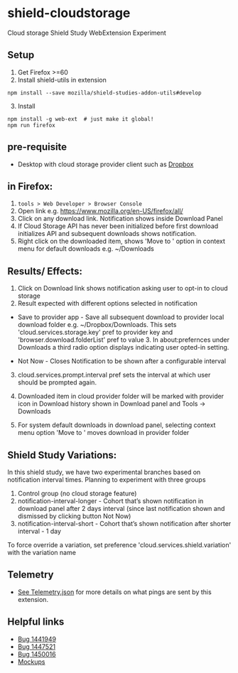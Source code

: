 # shield-cloudstorage
Cloud storage Shield Study WebExtension Experiment

## Setup

1. Get Firefox >=60
2. Install shield-utils in extension

  ```
  npm install --save mozilla/shield-studies-addon-utils#develop
  ```

3. Install

  ```
  npm install -g web-ext  # just make it global!
  npm run firefox
  ```

## pre-requisite
- Desktop with cloud storage provider client such as [Dropbox](https://www.dropbox.com/install)

## in Firefox:

1. `tools > Web Developer > Browser Console`
2. Open link e.g. https://www.mozilla.org/en-US/firefox/all/
3. Click on any download link. Notification shows inside Download Panel
4. If Cloud Storage API has never been initialized before first download initializes API and subsequent downloads shows notification.
5. Right click on the downloaded item, shows 'Move to <provider>' option in context menu for default downloads e.g. ~/Downloads

## Results/ Effects:

1. Click on Download link shows notification asking user to opt-in to cloud storage
2. Result expected with different options selected in notification
* Save to provider app -  Save all subsequent download to provider local download folder e.g. ~/Dropbox/Downloads. This sets 'cloud.services.storage.key' pref to provider key and 'browser.download.folderList' pref to value 3. In about:prefernces under Downloads a third radio option displays indicating user opted-in setting.

* Not Now - Closes Notification to be shown after a configurable interval

3. cloud.services.prompt.interval pref sets the interval at which user should be prompted again.

4. Downloaded item in cloud provider folder will be marked with provider icon in Download history shown in Download panel and Tools -> Downloads

5. For system default downloads in download panel, selecting context menu option 'Move to <provider>' moves download in provider folder


## Shield Study Variations:
In this shield study, we have two experimental branches based on notification interval times. Planning to experiment with three groups
1. Control group (no cloud storage feature)
2. notification-interval-longer - Cohort that’s shown notification in download panel after 2 days interval (since last notification shown and dismissed by clicking button Not Now)
3. notification-interval-short - Cohort that’s shown notification after shorter interval - 1 day

To force override a variation, set preference 'cloud.services.shield.variation' with the variation name

## Telemetry
* [See Telemetry.json](docs/telemetry.json) for more details on what pings are sent by this extension.

## Helpful links
* [Bug 1441949](https://bugzilla.mozilla.org/show_bug.cgi?id=1441949)
* [Bug 1447521](https://bugzilla.mozilla.org/show_bug.cgi?id=1447521)
* [Bug 1450016](https://bugzilla.mozilla.org/show_bug.cgi?id=1450016)
* [Mockups](https://mozilla.invisionapp.com/share/PKFN61KFZ25#/screens/290895622)

